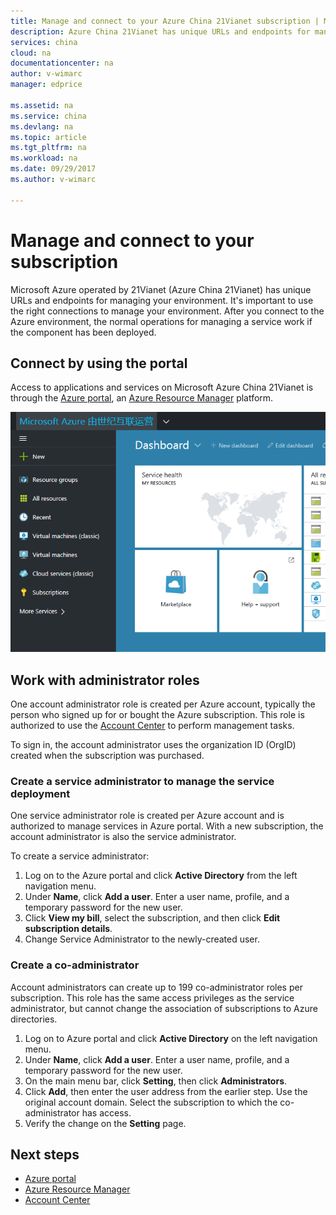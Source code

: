 ```yaml
---
title: Manage and connect to your Azure China 21Vianet subscription | Microsoft Docs
description: Azure China 21Vianet has unique URLs and endpoints for managing your environment. After connecting to the Azure environment, operations for managing a service work if the component has been deployed correctly. Learn why it's important to use the right connections to manage your environment. 
services: china
cloud: na
documentationcenter: na
author: v-wimarc
manager: edprice

ms.assetid: na
ms.service: china
ms.devlang: na
ms.topic: article
ms.tgt_pltfrm: na
ms.workload: na
ms.date: 09/29/2017
ms.author: v-wimarc

---
```

# Manage and connect to your subscription
Microsoft Azure operated by 21Vianet (Azure China 21Vianet) has unique URLs and endpoints for managing your environment. It's important to use the right connections to manage your environment. After you connect to the Azure environment, the normal operations for managing a service work if the component has been deployed.

## Connect by using the portal
Access to applications and services on Microsoft Azure China 21Vianet is through the [Azure portal](https://portal.azure.cn/), an [Azure Resource Manager](https://docs.microsoft.com/en-us/azure/azure-resource-manager/resource-group-overview) platform.

![Azure portal](media/china-get-started-service-manage-and-connect/azureportal.png)

## Work with administrator roles
One account administrator role is created per Azure account, typically the person who signed up for or bought the Azure subscription. This role is authorized to use the [Account Center](https://account.windowsazure.cn/) to perform management tasks.

To sign in, the account administrator uses the organization ID (OrgID) created when the subscription was purchased. 

### Create a service administrator to manage the service deployment 
One service administrator role is created per Azure account and is authorized to manage services in Azure portal. With a new subscription, the account administrator is also the service administrator.

To create a service administrator:
1.	Log on to the Azure portal and click **Active Directory** from the left navigation menu.
2.	Under **Name**, click **Add a user**. Enter a user name, profile, and a temporary password for the new user.
3.	Click **View my bill**, select the subscription, and then click **Edit subscription details**.
4.	Change Service Administrator to the newly-created user.

### Create a co-administrator
Account administrators can create up to 199 co-administrator roles per subscription. This role has the same access privileges as the service administrator, but cannot change the association of subscriptions to Azure directories.
1.	Log on to Azure portal and click **Active Directory** on the left navigation menu.
2.	Under **Name**, click **Add a user**. Enter a user name, profile, and a temporary password for the new user.
3.	On the main menu bar, click **Setting**, then click **Administrators**.
4.	Click **Add**, then enter the user address from the earlier step. Use the original account domain. Select the subscription to which the co-administrator has access.
5.	Verify the change on the **Setting** page.

## Next steps
- [Azure portal](https://portal.azure.cn/)
- [Azure Resource Manager](https://docs.microsoft.com/en-us/azure/azure-resource-manager/resource-group-overview)
- [Account Center](https://account.windowsazure.cn/)

